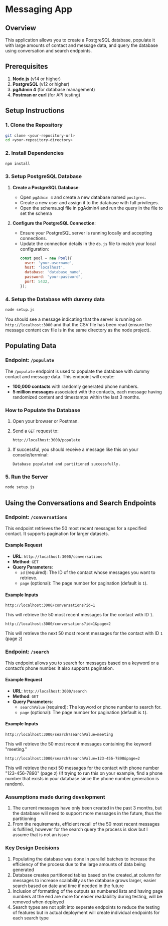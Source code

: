 # Messaging App

## Overview
This application allows you to create a PostgreSQL database, populate it with large amounts of contact and message data, and query the database using conversation and search endpoints.

## Prerequisites

1. **Node.js** (v14 or higher)
2. **PostgreSQL** (v12 or higher)
3. **pgAdmin 4** (for database management)
4. **Postman or curl** (for API testing)

## Setup Instructions

### 1. Clone the Repository

```bash
git clone <your-repository-url>
cd <your-repository-directory>
```

### 2. Install Dependencies

```bash
npm install
```

### 3. Setup PostgreSQL Database

1. **Create a PostgreSQL Database**:
   - Open `pgAdmin 4` and create a new database named `postgres`.
   - Create a new user and assign it to the database with full privileges.
   - Open the schema.sql file in pgAdmin4 and run the query in the file to set the schema

2. **Configure the PostgreSQL Connection**:
   - Ensure your PostgreSQL server is running locally and accepting connections.
   - Update the connection details in the `db.js` file to match your local configuration:
     ```javascript
     const pool = new Pool({
       user: 'your-username',
       host: 'localhost',
       database: 'database_name',
       password: 'your-password',
       port: 5432,
     });
     ```

### 4. Setup the Database with dummy data

```bash
node setup.js
```

You should see a message indicating that the server is running on `http://localhost:3000` and that the CSV file has been read (ensure the message content csv file is in the same directory as the node project).

## Populating Data

### Endpoint: `/populate`

The `/populate` endpoint is used to populate the database with dummy contact and message data. This endpoint will create:
- **100,000 contacts** with randomly generated phone numbers.
- **5 million messages** associated with the contacts, each message having randomized content and timestamps within the last 3 months.

### How to Populate the Database

1. Open your browser or Postman.
2. Send a `GET` request to:
   ```plaintext
   http://localhost:3000/populate
   ```

3. If successful, you should receive a message like this on your console/terminal:
   ```plaintext
   Database populated and partitioned successfully.
   ```

### 5. Run the Server

```bash
node setup.js
```

## Using the Conversations and Search Endpoints

### Endpoint: `/conversations`

This endpoint retrieves the 50 most recent messages for a specified contact. It supports pagination for larger datasets.

#### Example Request

- **URL**: `http://localhost:3000/conversations`
- **Method**: `GET`
- **Query Parameters**:
  - `id` (required): The ID of the contact whose messages you want to retrieve.
  - `page` (optional): The page number for pagination (default is `1`).

#### Example Inputs

```plaintext
http://localhost:3000/conversations?id=1
```

This will retrieve the 50 most recent messages for the contact with ID `1`.

```plaintext
http://localhost:3000/conversations?id=1&page=2
```

This will retrieve the next 50 most recent messages for the contact with ID `1` (page `2`)

### Endpoint: `/search`

This endpoint allows you to search for messages based on a keyword or a contact’s phone number. It also supports pagination.

#### Example Request

- **URL**: `http://localhost:3000/search`
- **Method**: `GET`
- **Query Parameters**:
  - `searchValue` (required): The keyword or phone number to search for.
  - `page` (optional): The page number for pagination (default is `1`).

#### Example Inputs

```plaintext
http://localhost:3000/search?searchValue=meeting
```

This will retrieve the 50 most recent messages containing the keyword "meeting."

```plaintext
http://localhost:3000/search?searchValue=123-456-7890&page=2
```

This will retrieve the next 50 messages for the contact with phone number "123-456-7890" (page `2`) (If trying to run this on your example, find a phone number that exists in your database since the phone number generation is random).

### Assumptions made during development
1. The current messages have only been created in the past 3 months, but the database will need to support more messages in the future, thus the partitioning
2. From the requirements, efficient recall of the 50 most recent messages is fulfilled, however for the search query the process is slow but I assume that is not an issue


### Key Design Decisions

1. Populating the database was done in parallel batches to increase the efficiency of the process due to the large amounts of data being generated
2. Database creates partitioned tables based on the created_at column for messages to increase scalability as the database grows larger, easier search based on date and time if needed in the future
3. Inclusion of formatting of the outputs as numbered lists and having page numbers at the end are more for easier readability during testing, will be removed when deployed
4. Search types are not split into seperate endpoints to reduce the testing of features but in actual deployment will create individual endpoints for each search type

